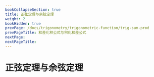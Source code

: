 ```yaml
---
bookCollapseSection: true
title: 正弦定理与余弦定理
weight: 2
bookHidden: true
prevPage: /docs/trigonometry/trigonometric-function/trig-sum-prod
prevPageTitle: 和差化积公式与积化和差公式
nextPage: 
nextPageTitle: 
---
```


# 正弦定理与余弦定理

